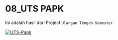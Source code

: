 # 08_UTS PAPK 
Ini adalah hasil dari Project `Ulangan Tengah Semester`

[![UTS-Papk](https://res.cloudinary.com/marcomontalbano/image/upload/v1637418948/video_to_markdown/images/youtube--XKf4c4yWdes-c05b58ac6eb4c4700831b2b3070cd403.jpg)](https://www.youtube.com/watch?v=XKf4c4yWdes "UTS-Papk")